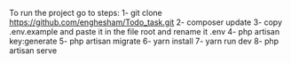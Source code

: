 
To run the project go to steps:
 1- git clone https://github.com/enghesham/Todo_task.git 
 2- composer update
  3- copy .env.example and paste it in the file root and rename it .env 
  4- php artisan key:generate 
  5- php artisan migrate 
  6- yarn install 
  7- yarn run dev 
  8- php artisan serve